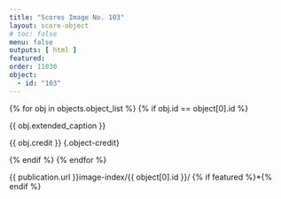 ```yaml
---
title: "Scores Image No. 103"
layout: score-object
# toc: false
menu: false
outputs: [ html ]
featured: 
order: 11030
object:
  - id: "103"
---
```


{% for obj in objects.object_list %}
{% if obj.id == object[0].id %}

{{ obj.extended_caption }}

{{ obj.credit }} {.object-credit}

{% endif %}
{% endfor %}

<div class="object-credit object-url is-print-only">

{{ publication.url }}image-index/{{ object[0].id }}/ {% if featured %}*{% endif %}

</div>
